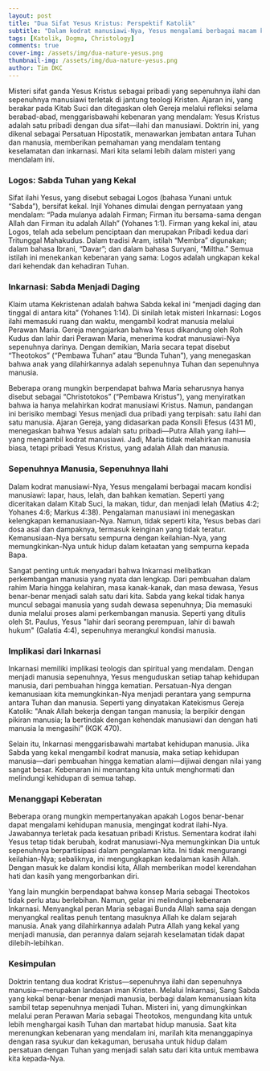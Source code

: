 ```yaml
---
layout: post
title: "Dua Sifat Yesus Kristus: Perspektif Katolik"
subtitle: "Dalam kodrat manusiawi-Nya, Yesus mengalami berbagai macam kondisi manusiawi: lapar, haus, lelah, dan bahkan kematian."
tags: [Katolik, Dogma, Christology]
comments: true
cover-img: /assets/img/dua-nature-yesus.png
thumbnail-img: /assets/img/dua-nature-yesus.png
author: Tim DKC
---
```


Misteri sifat ganda Yesus Kristus sebagai pribadi yang sepenuhnya ilahi dan sepenuhnya manusiawi terletak di jantung teologi Kristen. Ajaran ini, yang berakar pada Kitab Suci dan ditegaskan oleh Gereja melalui refleksi selama berabad-abad, menggarisbawahi kebenaran yang mendalam: Yesus Kristus adalah satu pribadi dengan dua sifat—ilahi dan manusiawi. Doktrin ini, yang dikenal sebagai Persatuan Hipostatik, menawarkan jembatan antara Tuhan dan manusia, memberikan pemahaman yang mendalam tentang keselamatan dan inkarnasi. Mari kita selami lebih dalam misteri yang mendalam ini.

### Logos: Sabda Tuhan yang Kekal

Sifat ilahi Yesus, yang disebut sebagai Logos (bahasa Yunani untuk “Sabda”), bersifat kekal. Injil Yohanes dimulai dengan pernyataan yang mendalam: “Pada mulanya adalah Firman; Firman itu bersama-sama dengan Allah dan Firman itu adalah Allah” (Yohanes 1:1). Firman yang kekal ini, atau Logos, telah ada sebelum penciptaan dan merupakan Pribadi kedua dari Tritunggal Mahakudus. Dalam tradisi Aram, istilah “Membra” digunakan; dalam bahasa Ibrani, “Davar”; dan dalam bahasa Suryani, “Miltha.” Semua istilah ini menekankan kebenaran yang sama: Logos adalah ungkapan kekal dari kehendak dan kehadiran Tuhan.

### Inkarnasi: Sabda Menjadi Daging

Klaim utama Kekristenan adalah bahwa Sabda kekal ini “menjadi daging dan tinggal di antara kita” (Yohanes 1:14). Di sinilah letak misteri Inkarnasi: Logos ilahi memasuki ruang dan waktu, mengambil kodrat manusia melalui Perawan Maria. Gereja mengajarkan bahwa Yesus dikandung oleh Roh Kudus dan lahir dari Perawan Maria, menerima kodrat manusiawi-Nya sepenuhnya darinya. Dengan demikian, Maria secara tepat disebut “Theotokos” (“Pembawa Tuhan” atau “Bunda Tuhan”), yang menegaskan bahwa anak yang dilahirkannya adalah sepenuhnya Tuhan dan sepenuhnya manusia.

Beberapa orang mungkin berpendapat bahwa Maria seharusnya hanya disebut sebagai “Christotokos” (“Pembawa Kristus”), yang menyiratkan bahwa ia hanya melahirkan kodrat manusiawi Kristus. Namun, pandangan ini berisiko membagi Yesus menjadi dua pribadi yang terpisah: satu ilahi dan satu manusia. Ajaran Gereja, yang didasarkan pada Konsili Efesus (431 M), menegaskan bahwa Yesus adalah satu pribadi—Putra Allah yang ilahi—yang mengambil kodrat manusiawi. Jadi, Maria tidak melahirkan manusia biasa, tetapi pribadi Yesus Kristus, yang adalah Allah dan manusia.

### Sepenuhnya Manusia, Sepenuhnya Ilahi

Dalam kodrat manusiawi-Nya, Yesus mengalami berbagai macam kondisi manusiawi: lapar, haus, lelah, dan bahkan kematian. Seperti yang diceritakan dalam Kitab Suci, Ia makan, tidur, dan menjadi lelah (Matius 4:2; Yohanes 4:6; Markus 4:38). Pengalaman manusiawi ini menegaskan kelengkapan kemanusiaan-Nya. Namun, tidak seperti kita, Yesus bebas dari dosa asal dan dampaknya, termasuk keinginan yang tidak teratur. Kemanusiaan-Nya bersatu sempurna dengan keilahian-Nya, yang memungkinkan-Nya untuk hidup dalam ketaatan yang sempurna kepada Bapa.

Sangat penting untuk menyadari bahwa Inkarnasi melibatkan perkembangan manusia yang nyata dan lengkap. Dari pembuahan dalam rahim Maria hingga kelahiran, masa kanak-kanak, dan masa dewasa, Yesus benar-benar menjadi salah satu dari kita. Sabda yang kekal tidak hanya muncul sebagai manusia yang sudah dewasa sepenuhnya; Dia memasuki dunia melalui proses alami perkembangan manusia. Seperti yang ditulis oleh St. Paulus, Yesus "lahir dari seorang perempuan, lahir di bawah hukum" (Galatia 4:4), sepenuhnya merangkul kondisi manusia.

### Implikasi dari Inkarnasi

Inkarnasi memiliki implikasi teologis dan spiritual yang mendalam. Dengan menjadi manusia sepenuhnya, Yesus menguduskan setiap tahap kehidupan manusia, dari pembuahan hingga kematian. Persatuan-Nya dengan kemanusiaan kita memungkinkan-Nya menjadi perantara yang sempurna antara Tuhan dan manusia. Seperti yang dinyatakan Katekismus Gereja Katolik: "Anak Allah bekerja dengan tangan manusia; Ia berpikir dengan pikiran manusia; Ia bertindak dengan kehendak manusiawi dan dengan hati manusia Ia mengasihi” (KGK 470).

Selain itu, Inkarnasi menggarisbawahi martabat kehidupan manusia. Jika Sabda yang kekal mengambil kodrat manusia, maka setiap kehidupan manusia—dari pembuahan hingga kematian alami—dijiwai dengan nilai yang sangat besar. Kebenaran ini menantang kita untuk menghormati dan melindungi kehidupan di semua tahap.

### Menanggapi Keberatan

Beberapa orang mungkin mempertanyakan apakah Logos benar-benar dapat mengalami kehidupan manusia, mengingat kodrat ilahi-Nya. Jawabannya terletak pada kesatuan pribadi Kristus. Sementara kodrat ilahi Yesus tetap tidak berubah, kodrat manusiawi-Nya memungkinkan Dia untuk sepenuhnya berpartisipasi dalam pengalaman kita. Ini tidak mengurangi keilahian-Nya; sebaliknya, ini mengungkapkan kedalaman kasih Allah. Dengan masuk ke dalam kondisi kita, Allah memberikan model kerendahan hati dan kasih yang mengorbankan diri.

Yang lain mungkin berpendapat bahwa konsep Maria sebagai Theotokos tidak perlu atau berlebihan. Namun, gelar ini melindungi kebenaran Inkarnasi. Menyangkal peran Maria sebagai Bunda Allah sama saja dengan menyangkal realitas penuh tentang masuknya Allah ke dalam sejarah manusia. Anak yang dilahirkannya adalah Putra Allah yang kekal yang menjadi manusia, dan perannya dalam sejarah keselamatan tidak dapat dilebih-lebihkan.

### Kesimpulan

Doktrin tentang dua kodrat Kristus—sepenuhnya ilahi dan sepenuhnya manusia—merupakan landasan iman Kristen. Melalui Inkarnasi, Sang Sabda yang kekal benar-benar menjadi manusia, berbagi dalam kemanusiaan kita sambil tetap sepenuhnya menjadi Tuhan. Misteri ini, yang dimungkinkan melalui peran Perawan Maria sebagai Theotokos, mengundang kita untuk lebih menghargai kasih Tuhan dan martabat hidup manusia. Saat kita merenungkan kebenaran yang mendalam ini, marilah kita menanggapinya dengan rasa syukur dan kekaguman, berusaha untuk hidup dalam persatuan dengan Tuhan yang menjadi salah satu dari kita untuk membawa kita kepada-Nya.